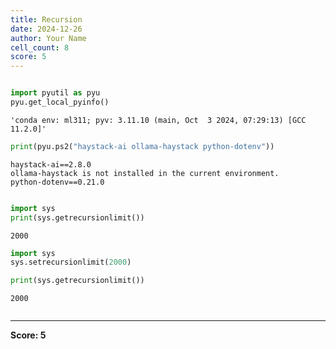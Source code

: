 ```yaml
---
title: Recursion
date: 2024-12-26
author: Your Name
cell_count: 8
score: 5
---
```


```python

```


```python
import pyutil as pyu
pyu.get_local_pyinfo()
```




    'conda env: ml311; pyv: 3.11.10 (main, Oct  3 2024, 07:29:13) [GCC 11.2.0]'




```python
print(pyu.ps2("haystack-ai ollama-haystack python-dotenv"))
```

    haystack-ai==2.8.0
    ollama-haystack is not installed in the current environment.
    python-dotenv==0.21.0
    



```python

```


```python
import sys
print(sys.getrecursionlimit())
```

    2000



```python
import sys
sys.setrecursionlimit(2000)
```


```python
print(sys.getrecursionlimit())
```

    2000



```python

```


---
**Score: 5**